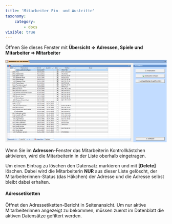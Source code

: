 ```yaml
---
title: 'Mitarbeiter Ein- und Austritte'
taxonomy:
    category:
        - docs
visible: true
---
```


Öffnen Sie dieses Fenster mit **Übersicht => Adressen, Spiele und Mitarbeiter => Mitarbeiter**

![mitarbeiter-ein-austritte](../../images/mitarbeiter-ein-austritte.png)

Wenn Sie im **Adressen**-Fenster das Mitarbeiterin Kontrollkästchen aktivieren, wird die Mitarbeiterin in der Liste oberhalb eingetragen.

Um einen Eintrag zu löschen den Datensatz markieren und mit **[Delete]** löschen. Dabei wird die Mitarbeiterin **NUR** aus dieser Liste gelöscht, der Mitarbeiterinnen-Status (das Häkchen) der Adresse und die Adresse selbst bleibt dabei erhalten.

#### Adressetiketten

Öffnet den Adressetiketten-Bericht in Seitenansicht. Um nur aktive Mitarbeiterinnen angezeigt zu bekommen, müssen zuerst im Datenblatt die aktiven Datensätze gefiltert werden.
